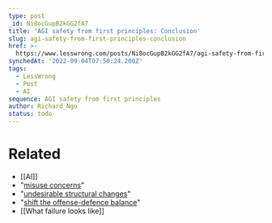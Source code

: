 ```yaml
---
type: post
_id: Ni8ocGupB2kGG2fA7
title: 'AGI safety from first principles: Conclusion'
slug: agi-safety-from-first-principles-conclusion
href: >-
  https://www.lesswrong.com/posts/Ni8ocGupB2kGG2fA7/agi-safety-from-first-principles-conclusion
synchedAt: '2022-09-04T07:50:24.200Z'
tags:
  - LessWrong
  - Post
  - AI
sequence: AGI safety from first principles
author: Richard_Ngo
status: todo
---
```



# Related

- [[AI]]
- "[misuse concerns](https://maliciousaireport.com/)"
- "[undesirable structural changes](https://www.lawfareblog.com/thinking-about-risks-ai-accidents-misuse-and-structure)"
- "[shift the offense-defence balance](https://www.tandfonline.com/doi/full/10.1080/01402390.2019.1631810)"
- [[What failure looks like]]